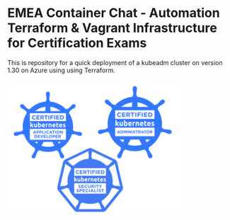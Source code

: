 # EMEA Container Chat - Automation Terraform & Vagrant Infrastructure for Certification Exams

This is repository for a quick deployment of a kubeadm cluster on version 1.30 on Azure using using Terraform.

![certifications](./assets/img/certification.png)
